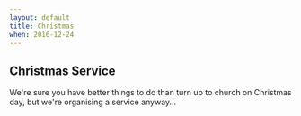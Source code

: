 ```yaml
---
layout: default
title: Christmas
when: 2016-12-24
---
```


## Christmas Service

We're sure you have better things to do than turn up to church on Christmas day, but we're organising a service anyway...
